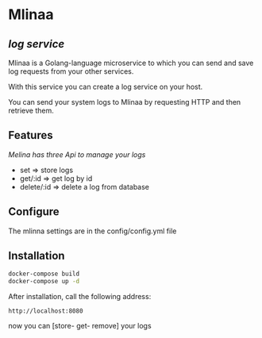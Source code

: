 # Mlinaa
## _log service_

Mlinaa is a Golang-language microservice to which you can send and save log requests from your other services.

With this service you can create a log service on your host.

You can send your system logs to Mlinaa by requesting HTTP and then retrieve them.



## Features
_Melina has three Api to manage your logs_
- set => store logs
- get/:id => get log by id
- delete/:id => delete a log from database

## Configure
The mlinna settings are in the config/config.yml file

## Installation

```sh
docker-compose build
docker-compose up -d
```

After installation, call the following address:

`http://localhost:8080`

now you can [store- get- remove] your logs




